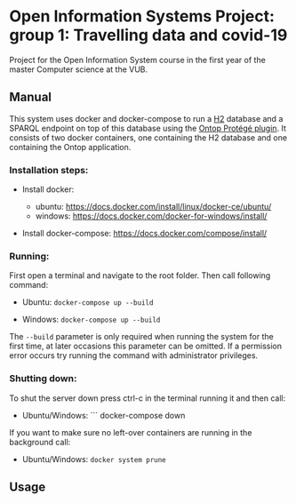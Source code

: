 # Open Information Systems Project: group 1: Travelling data and covid-19
Project for the Open Information System course in the first year of the master Computer science at the VUB.

## Manual

This system uses docker and docker-compose to run a [H2](https://www.h2database.com/html/main.html) database and a SPARQL endpoint on top of this database using the [Ontop Protégé plugin](https://ontop-vkg.org/).
It consists of two docker containers, one containing the H2 database and one containing the Ontop application.

### Installation steps:

- Install docker:

  - ubuntu: https://docs.docker.com/install/linux/docker-ce/ubuntu/
  - windows: https://docs.docker.com/docker-for-windows/install/

- Install docker-compose: https://docs.docker.com/compose/install/

### Running:

First open a terminal and navigate to the root folder.
Then call following command:

* Ubuntu:
        ```
        docker-compose up --build
        ```

* Windows:
        ```
        docker-compose up --build
        ```

The ```
    --build
      ``` parameter is only required when running the system for the first time, at later occasions this parameter can be omitted.
If a permission error occurs try running the command with administrator privileges.

### Shutting down:

To shut the server down press ctrl-c in the terminal running it and then call:

* Ubuntu/Windows:
        ```
        docker-compose down

If you want to make sure no left-over containers are running in the background call:

* Ubuntu/Windows:
        ```
        docker system prune
        ```

## Usage


